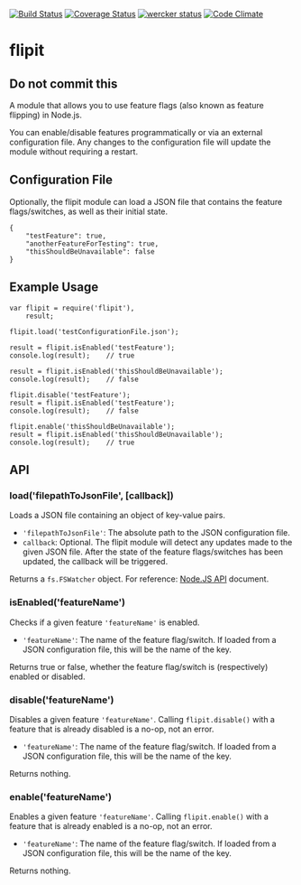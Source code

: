 [![Build Status](https://travis-ci.org/FenrirUnbound/flipit.png?branch=master)](https://travis-ci.org/FenrirUnbound/flipit) [![Coverage Status](https://coveralls.io/repos/FenrirUnbound/flipit/badge.png?branch=)](https://coveralls.io/r/FenrirUnbound/flipit?branch=)
[![wercker status](https://app.wercker.com/status/640ac037ec438423b79226b1f689d8c3/s/master "wercker status")](https://app.wercker.com/project/bykey/640ac037ec438423b79226b1f689d8c3) [![Code Climate](https://codeclimate.com/github/FenrirUnbound/flipit/badges/gpa.svg)](https://codeclimate.com/github/FenrirUnbound/flipit)

# flipit

## Do not commit this

A module that allows you to use feature flags (also known as feature flipping) in Node.js.

You can enable/disable features programmatically or via an external configuration file. Any changes to the configuration file
will update the module without requiring a restart.

## Configuration File

Optionally, the flipit module can load a JSON file that contains the feature flags/switches, as well as their initial state.

```
{
    "testFeature": true,
    "anotherFeatureForTesting": true,
    "thisShouldBeUnavailable": false
}
```

## Example Usage

```
var flipit = require('flipit'),
	result;

flipit.load('testConfigurationFile.json');

result = flipit.isEnabled('testFeature');
console.log(result);    // true

result = flipit.isEnabled('thisShouldBeUnavailable');
console.log(result);    // false

flipit.disable('testFeature');
result = flipit.isEnabled('testFeature');
console.log(result);    // false

flipit.enable('thisShouldBeUnavailable');
result = flipit.isEnabled('thisShouldBeUnavailable');
console.log(result);    // true
```

## API

### load('filepathToJsonFile', [callback])

Loads a JSON file containing an object of key-value pairs.

* `'filepathToJsonFile'`: The absolute path to the JSON configuration file.
* `callback`: Optional. The flipit module will detect any updates made to the given JSON file. After the state of the feature flags/switches has been updated, the callback will be triggered.

Returns a `fs.FSWatcher` object. For reference: [Node.JS API](http://nodejs.org/api/fs.html#fs_class_fs_fswatcher) document.

### isEnabled('featureName')

Checks if a given feature `'featureName'` is enabled.

* `'featureName'`: The name of the feature flag/switch. If loaded from a JSON configuration file, this will be the name of the key.

Returns true or false, whether the feature flag/switch is (respectively) enabled or disabled.

### disable('featureName')

Disables a given feature `'featureName'`. Calling `flipit.disable()` with a feature that is already disabled is a no-op, not an error.

* `'featureName'`: The name of the feature flag/switch. If loaded from a JSON configuration file, this will be the name of the key.

Returns nothing.

### enable('featureName')

Enables a given feature `'featureName'`. Calling `flipit.enable()` with a feature that is already enabled is a no-op, not an error.

* `'featureName'`: The name of the feature flag/switch. If loaded from a JSON configuration file, this will be the name of the key.

Returns nothing.
